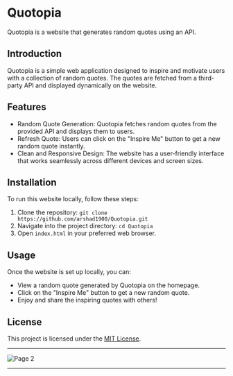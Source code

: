# Quotopia

Quotopia is a website that generates random quotes using an API.

## Introduction

Quotopia is a simple web application designed to inspire and motivate users with a collection of random quotes. The quotes are fetched from a third-party API and displayed dynamically on the website.

## Features

- Random Quote Generation: Quotopia fetches random quotes from the provided API and displays them to users.
- Refresh Quote: Users can click on the "Inspire Me" button to get a new random quote instantly.
- Clean and Responsive Design: The website has a user-friendly interface that works seamlessly across different devices and screen sizes.

## Installation

To run this website locally, follow these steps:

1. Clone the repository: `git clone https://github.com/arshad1900/Quotopia.git`
2. Navigate into the project directory: `cd Quotopia`
3. Open `index.html` in your preferred web browser.

## Usage

Once the website is set up locally, you can:

- View a random quote generated by Quotopia on the homepage.
- Click on the "Inspire Me" button to get a new random quote.
- Enjoy and share the inspiring quotes with others!

## License

This project is licensed under the [MIT License](LICENSE).

---

![Page 2](https://github.com/arshad1900/Quotopia/assets/116487598/22952c79-6cf7-485a-9acf-e6372e8841a3)


---



